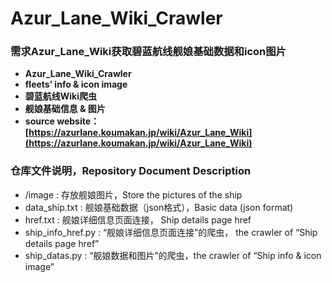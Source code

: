 # Azur_Lane_Wiki_Crawler

### 需求**Azur_Lane_Wiki获取碧蓝航线舰娘基础数据和icon图片**

- **Azur_Lane_Wiki_Crawler**
- **fleets’ info & icon image**
- **碧蓝航线Wiki爬虫**
- **舰娘基础信息 & 图片**
- **source website：[https://azurlane.koumakan.jp/wiki/Azur_Lane_Wiki](https://azurlane.koumakan.jp/wiki/Azur_Lane_Wiki)**

### 仓库文件说明，Repository Document Description

- /image : 存放舰娘图片，Store the pictures of the ship
- data_ship.txt : 舰娘基础数据（json格式），Basic data (json format)
- href.txt : 舰娘详细信息页面连接， Ship details page href
- ship_info_href.py : “舰娘详细信息页面连接”的爬虫， the crawler of “Ship details page href”
- ship_datas.py : “舰娘数据和图片”的爬虫，the crawler of “Ship info & icon image”

